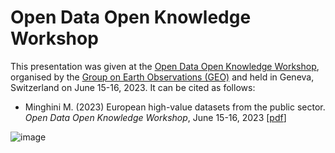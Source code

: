 # Open Data Open Knowledge Workshop
This presentation was given at the [Open Data Open Knowledge Workshop](https://earthobservations.org/odok2023.php), organised by the [Group on Earth Observations (GEO)](https://www.earthobservations.org/) and held in Geneva, Switzerland on June 15-16, 2023. It can be cited as follows:

* Minghini M. (2023) European high-value datasets from the public sector. _Open Data Open Knowledge Workshop_, June 15-16, 2023 [[pdf](Session5_7_Marco%20Minghini.pdf)]

![image](https://github.com/MarcoMinghini/Research-material/assets/14758434/91a4abbe-3e8b-4f58-a135-ca8ce33e9905)
